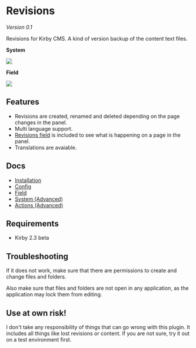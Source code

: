 # Revisions

*Version 0.1*

Revisions for Kirby CMS. A kind of version backup of the content text files.

**System**

![](https://raw.githubusercontent.com/jenstornell/kirby-revisions/master/docs/system.png)

**Field**

![](https://raw.githubusercontent.com/jenstornell/kirby-revisions/master/docs/field.png)

## Features

- Revisions are created, renamed and deleted depending on the page changes in the panel.
- Multi language support.
- [Revisions field](https://github.com/jenstornell/kirby-revisions/blob/master/docs/FIELD.md) is included to see what is happening on a page in the panel.
- Translations are avaiable.

## Docs

- [Installation](https://github.com/jenstornell/kirby-revisions/blob/master/docs/INSTALL.md)
- [Config](https://github.com/jenstornell/kirby-revisions/blob/master/docs/CONFIG.md)
- [Field](https://github.com/jenstornell/kirby-revisions/blob/master/docs/FIELD.md)
- [System (Advanced)](https://github.com/jenstornell/kirby-revisions/blob/master/docs/SYSTEM.md)
- [Actions (Advanced)](https://github.com/jenstornell/kirby-revisions/blob/master/docs/ACTIONS.md)

## Requirements

- Kirby 2.3 beta

## Troubleshooting

If it does not work, make sure that there are permissions to create and change files and folders.

Also make sure that files and folders are not open in any application, as the application may lock them from editing.

## Use at own risk!

I don't take any responsibility of things that can go wrong with this plugin. It includes all things like lost revisions or content. If you are not sure, try it out on a test environment first.